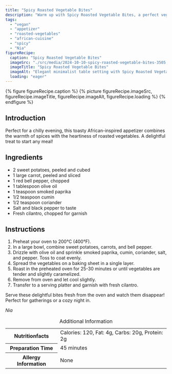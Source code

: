 ```yaml
---
title: "Spicy Roasted Vegetable Bites"
description: "Warm up with Spicy Roasted Vegetable Bites, a perfect vegan appetizer combining sweet potatoes, carrots, and bell peppers with aromatic spices."
tags:
  - "vegan"
  - "appetizer"
  - "roasted-vegetables"
  - "african-cuisine"
  - "spicy"
  - "Nia"
figureRecipe: 
  caption: "Spicy Roasted Vegetable Bites"
  imageSrc: "./src/media/2024-10-10-spicy-roasted-vegetable-bites-3505.png"
  imageTitle: "Spicy Roasted Vegetable Bites"
  imageAlt: "Elegant minimalist table setting with Spicy Roasted Vegetable Bites on a neutral plate, featuring caramelized sweet potatoes, carrots, and bell peppers, garnished with cilantro."
  loading: "eager"
---
```


{% figure figureRecipe.caption %}
{% picture figureRecipe.imageSrc, figureRecipe.imageTitle, figureRecipe.imageAlt, figureRecipe.loading %}
{% endfigure %}

## Introduction

Perfect for a chilly evening, this toasty African-inspired appetizer combines the warmth of spices with the heartiness of roasted vegetables. A delightful treat to start any meal!

## Ingredients

- 2 sweet potatoes, peeled and cubed
- 1 large carrot, peeled and sliced
- 1 red bell pepper, chopped
- 1 tablespoon olive oil
- 1 teaspoon smoked paprika
- 1/2 teaspoon cumin
- 1/2 teaspoon coriander
- Salt and black pepper to taste
- Fresh cilantro, chopped for garnish

## Instructions

1. Preheat your oven to 200°C (400°F).
2. In a large bowl, combine sweet potatoes, carrots, and bell pepper.
3. Drizzle with olive oil and sprinkle smoked paprika, cumin, coriander, salt, and pepper. Toss to coat evenly.
4. Spread the vegetables on a baking sheet in a single layer.
5. Roast in the preheated oven for 25-30 minutes or until vegetables are tender and slightly caramelized.
6. Remove from oven and let cool slightly.
7. Transfer to a serving platter and garnish with fresh cilantro.

Serve these delightful bites fresh from the oven and watch them disappear! Perfect for gatherings or a cozy night in.

*Nia*

<table><caption class='sr-only'>Additional Information</caption><tr><th>Nutritionfacts</th><td>Calories: 120, Fat: 4g, Carbs: 20g, Protein: 2g&nbsp;</td></tr><tr><th>Preparation Time</th><td>45 minutes&nbsp;</td></tr><tr><th>Allergy Information</th><td>None&nbsp;</td></tr></table>

